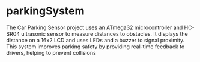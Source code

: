 # parkingSystem
The Car Parking Sensor project uses an ATmega32 microcontroller and HC-SR04 ultrasonic sensor to measure distances to obstacles. It displays the distance on a 16x2 LCD and uses LEDs and a buzzer to signal proximity. This system improves parking safety by providing real-time feedback to drivers, helping to prevent collisions
